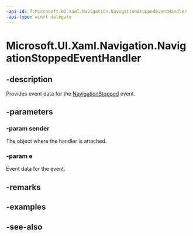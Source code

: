```yaml
---
-api-id: T:Microsoft.UI.Xaml.Navigation.NavigationStoppedEventHandler
-api-type: winrt delegate
---
```

<!-- Delegate syntax.
public delegate void NavigationStoppedEventHandler(System.Object sender, Windows.UI.Xaml.Navigation.NavigationEventArgs e)
-->
# Microsoft.UI.Xaml.Navigation.NavigationStoppedEventHandler

## -description

Provides event data for the [NavigationStopped](../microsoft.ui.xaml.controls/frame_navigationstopped.md) event.

## -parameters

### -param sender

The object where the handler is attached.

### -param e

Event data for the event.

## -remarks

## -examples

## -see-also
